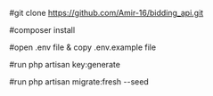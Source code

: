 #git clone https://github.com/Amir-16/bidding_api.git

#composer install

#open .env file & copy .env.example file

#run php artisan key:generate

#run php artisan migrate:fresh --seed



